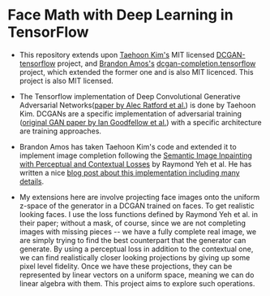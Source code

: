# Face Math with Deep Learning in TensorFlow

+ This repository extends upon
  [Taehoon Kim's](http://carpedm20.github.io/) MIT licensed
  [DCGAN-tensorflow](https://github.com/carpedm20/DCGAN-tensorflow)
  project, and [Brandon Amos's](https://bamos.github.io/)
  [dcgan-completion.tensorflow](https://github.com/bamos/dcgan-completion.tensorflow)
  project, which extended the former one and is also MIT
  licenced. This project is also MIT licensed.

+ The Tensorflow implementation of Deep Convolutional Generative
  Adversarial
  Networks([paper by Alec Ratford et al.](https://arxiv.org/abs/1511.06434))
  is done by Taehoon Kim. DCGANs are a specific implementation of
  adversarial training
  ([original GAN paper by Ian Goodfellow et al.](https://arxiv.org/abs/1406.2661))
  with a specific architecture are training approaches.

+ Brandon Amos has taken Taehoon Kim's code and extended it to
  implement image completion following the
  [Semantic Image Inpainting with Perceptual and Contextual Losses](https://arxiv.org/abs/1607.07539)
  by Raymond Yeh et al. He has written a nice [blog post about this implementation including many details](http://bamos.github.io/2016/08/09/deep-completion/).

+ My extensions here are involve projecting face images onto the
  uniform z-space of the generator in a DCGAN trained on faces. To get
  realistic looking faces. I use the loss functions defined by Raymond
  Yeh et al. in their paper; without a mask, of course, since we are
  not completing images with missing pieces -- we have a fully complete real image, we are simply trying to find
  the best counterpart that the generator can generate. By using a
  perceptual loss in addition to the contextual one, we can find
  realistically closer looking projections by giving up some pixel
  level fidelity. Once we have these projections, they can be
  represented by linear vectors on a uniform space, meaning we can do
  linear algebra with them. This project aims to explore such
  operations.
